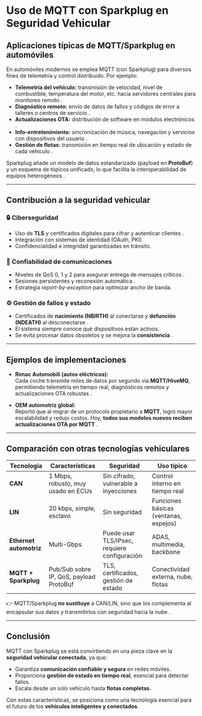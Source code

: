 # Uso de MQTT con Sparkplug en Seguridad Vehicular

## Aplicaciones típicas de MQTT/Sparkplug en automóviles

En automóviles modernos se emplea MQTT (con Sparkplug) para diversos fines de telemetría y control distribuido. Por ejemplo:

- **Telemetría del vehículo:** transmisión de velocidad, nivel de combustible, temperatura del motor, etc. hacia servidores centrales para monitoreo remoto .  
- **Diagnóstico remoto:** envío de datos de fallos y códigos de error a talleres o centros de servicio .  
- **Actualizaciones OTA:** distribución de software en módulos electrónicos .  
- **Info-entretenimiento:** sincronización de música, navegación y servicios con dispositivos del usuario .  
- **Gestión de flotas:** transmisión en tiempo real de ubicación y estado de cada vehículo .  

Sparkplug añade un modelo de datos estandarizado (payload en **ProtoBuf**) y un esquema de tópicos unificado, lo que facilita la interoperabilidad de equipos heterogéneos .  

---

## Contribución a la seguridad vehicular

### 🔒 Ciberseguridad
- Uso de **TLS** y certificados digitales para cifrar y autenticar clientes .  
- Integración con sistemas de identidad (OAuth, PKI).  
- Confidencialidad e integridad garantizadas en tránsito.  

### 📡 Confiabilidad de comunicaciones
- Niveles de QoS 0, 1 y 2 para asegurar entrega de mensajes críticos .  
- Sesiones persistentes y reconexión automática .  
- Estrategia *report-by-exception* para optimizar ancho de banda.  

### ⚙️ Gestión de fallos y estado
- Certificados de **nacimiento (NBIRTH)** al conectarse y **defunción (NDEATH)** al desconectarse .  
- El sistema siempre conoce qué dispositivos están activos.  
- Se evita procesar datos obsoletos y se mejora la **consistencia** .  

---

## Ejemplos de implementaciones

- **Rimac Automobili (autos eléctricos):**  
  Cada coche transmite miles de datos por segundo vía **MQTT/HiveMQ**, permitiendo telemetría en tiempo real, diagnósticos remotos y actualizaciones OTA robustas  .  

- **OEM automotriz global:**  
  Reportó que al migrar de un protocolo propietario a **MQTT**, logró mayor escalabilidad y redujo costos. Hoy, **todos sus modelos nuevos reciben actualizaciones OTA por MQTT** .  

---

## Comparación con otras tecnologías vehiculares

| Tecnología               | Características | Seguridad | Uso típico |
|--------------------------|-----------------|-----------|------------|
| **CAN**                 | 1 Mbps, robusto, muy usado en ECUs  | Sin cifrado, vulnerable a inyecciones | Control interno en tiempo real |
| **LIN**                 | 20 kbps, simple, esclavo | Sin seguridad | Funciones básicas (ventanas, espejos) |
| **Ethernet automotriz** | Multi-Gbps  | Puede usar TLS/IPsec, requiere configuración | ADAS, multimedia, backbone |
| **MQTT + Sparkplug**    | Pub/Sub sobre IP, QoS, payload ProtoBuf  | TLS, certificados, gestión de estado | Conectividad externa, nube, flotas |

👉 MQTT/Sparkplug **no sustituye** a CAN/LIN, sino que los complementa al encapsular sus datos y transmitirlos con seguridad hacia la nube  .  

---

## Conclusión

MQTT con Sparkplug se está convirtiendo en una pieza clave en la **seguridad vehicular conectada**, ya que:
- Garantiza **comunicación confiable y segura** en redes móviles.  
- Proporciona **gestión de estado en tiempo real**, esencial para detectar fallos.  
- Escala desde un solo vehículo hasta **flotas completas**.  

Con estas características, se posiciona como una tecnología esencial para el futuro de los **vehículos inteligentes y conectados**.  
